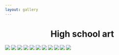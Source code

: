 ```yaml
---
layout: gallery
---
```


<center><h1>High school art</h1></center>

<div class="gallery">
    <img src="/img/barn.jpg">
    <img src="/img/bottle.jpg">
    <img src="/img/car.jpg">
    <img src="/img/mann.jpg">
    <img src="/img/monticello.jpg">
    <img src="/img/self.jpg">
    <img src="/img/still.jpg">
    <img src ="/img/green.jpg">
    <img src ="/img/eye.jpg">
    <img src ="/img/eagle.jpg">
    <img src ="/img/Mandala.jpg">
</div>
